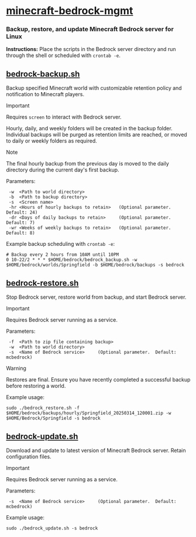# [minecraft-bedrock-mgmt](https://github.com/eadair/minecraft-bedrock-mgmt/tree/main)
### Backup, restore, and update Minecraft Bedrock server for Linux

__Instructions:__
Place the scripts in the Bedrock server directory and run through the shell or scheduled with `crontab -e`.

## [bedrock-backup.sh](https://github.com/eadair/minecraft-bedrock-mgmt/blob/main/bedrock_backup.sh)
Backup specified Minecraft world with customizable retention policy and notification to Minecraft players.
> [!IMPORTANT]
> Requires `screen` to interact with Bedrock server.

Hourly, daily, and weekly folders will be created in the backup folder.  Individual backups will be purged as retention limits are reached, or moved to daily or weekly folders as required.
> [!NOTE]
> The final hourly backup from the previous day is moved to the daily directory during the current day's first backup.

Parameters:
```
 -w  <Path to world directory>
 -b  <Path to backup directory>
 -s  <Screen name>
 -hr <Hours of hourly backups to retain>   (Optional parameter.  Default: 24)
 -dr <Days of daily backups to retain>     (Optional parameter.  Default: 7)
 -wr <Weeks of weekly backups to retain>   (Optional parameter.  Default: 8)
```

Example backup scheduling with `crontab -e`:
```
# Backup every 2 hours from 10AM until 10PM
0 10-22/2 * * * $HOME/bedrock/bedrock_backup.sh -w $HOME/bedrock/worlds/Springfield -b $HOME/bedrock/backups -s bedrock 
```


## [bedrock-restore.sh](https://github.com/eadair/minecraft-bedrock-mgmt/blob/main/bedrock_restore.sh)
Stop Bedrock server, restore world from backup, and start Bedrock server.
> [!IMPORTANT]
> Requires Bedrock server running as a service.

Parameters:
```
 -f  <Path to zip file containing backup>
 -w  <Path to world directory>
 -s  <Name of Bedrock service>     (Optional parameter.  Default: mcbedrock)
```

> [!WARNING]
> Restores are final.  Ensure you have recently completed a successful backup before restoring a world.

Example usage:
```
sudo ./bedrock_restore.sh -f $HOME/bedrock/backups/hourly/Springfield_20250314_120001.zip -w $HOME/Bedrock/Springfield -s bedrock
```


## [bedrock-update.sh](https://github.com/eadair/minecraft-bedrock-mgmt/blob/main/bedrock_update.sh)
Download and update to latest version of Minecraft Bedrock server.  Retain configuration files.
> [!IMPORTANT]
> Requires Bedrock server running as a service.

Parameters:
```
 -s  <Name of Bedrock service>     (Optional parameter.  Default: mcbedrock)
```

Example usage:
```
sudo ./bedrock_update.sh -s bedrock
```
